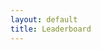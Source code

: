```yaml
---
layout: default
title: Leaderboard
---
```


<script
	type="module"
	src="https://gradio.s3-us-west-2.amazonaws.com/4.3.0/gradio.js"
></script>

<gradio-app src="https://colab-potsdam-clem-leaderboard.hf.space"></gradio-app>

